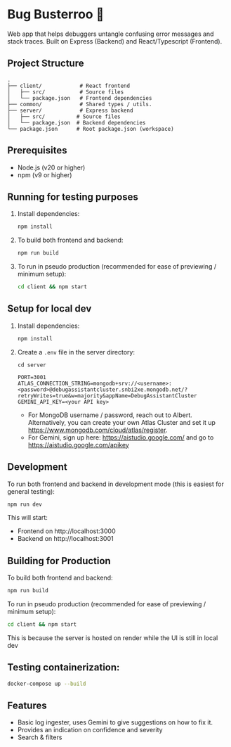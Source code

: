 # Bug Busterroo 🦘

Web app that helps debuggers untangle confusing error messages and stack traces. Built on Express (Backend) and React/Typescript (Frontend).

## Project Structure

```
.
├── client/            # React frontend
│   ├── src/           # Source files
│   └── package.json   # Frontend dependencies
├── common/            # Shared types / utils.  
├── server/            # Express backend
│   ├── src/          # Source files
│   └── package.json  # Backend dependencies
└── package.json      # Root package.json (workspace)
```

## Prerequisites

- Node.js (v20 or higher)
- npm (v9 or higher)

## Running for testing purposes
1. Install dependencies:
   ```bash
   npm install
   ```
2. To build both frontend and backend:
   ```bash
   npm run build
   ```
3. To run in pseudo production (recommended for ease of previewing / minimum setup):
   ```bash
   cd client && npm start
   ```

## Setup for local dev

1. Install dependencies:
   ```bash
   npm install
   ```

2. Create a `.env` file in the server directory:
   ```
   cd server
   ```
   ```
   PORT=3001
   ATLAS_CONNECTION_STRING=mongodb+srv://<username>:<password>@debugassistantcluster.snbi2xe.mongodb.net/?retryWrites=true&w=majority&appName=DebugAssistantCluster
   GEMINI_API_KEY=<your API key>
   ```
   - For MongoDB username / password, reach out to Albert. Alternatively, you can create your own Atlas Cluster and set it up https://www.mongodb.com/cloud/atlas/register.
   - For Gemini, sign up here: https://aistudio.google.com/ and go to https://aistudio.google.com/apikey 

## Development

To run both frontend and backend in development mode (this is easiest for general testing):

```bash
npm run dev
```

This will start:
- Frontend on http://localhost:3000
- Backend on http://localhost:3001

## Building for Production

To build both frontend and backend:

```bash
npm run build
```

To run in pseudo production (recommended for ease of previewing / minimum setup):

```bash
cd client && npm start
```
This is because the server is hosted on render while the UI is still in local dev

## Testing containerization:
```bash
docker-compose up --build
```

## Features

- Basic log ingester, uses Gemini to give suggestions on how to fix it.
- Provides an indication on confidence and severity
- Search & filters